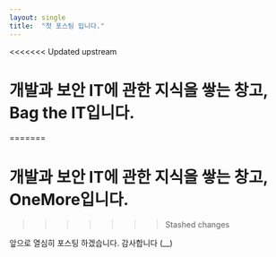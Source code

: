 ```yaml
---
layout: single
title:  "첫 포스팅 입니다."
---
```


<<<<<<< Updated upstream
# 개발과 보안 IT에 관한 지식을 쌓는 창고, Bag the IT입니다.
=======
# 개발과 보안 IT에 관한 지식을 쌓는 창고, OneMore입니다.
>>>>>>> Stashed changes

앞으로 열심히 포스팅 하겠습니다. 감사합니다 (__)
